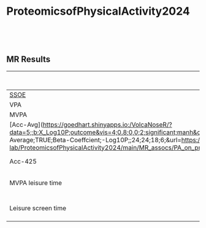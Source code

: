 # ProteomicsofPhysicalActivity2024
&nbsp;

&nbsp;

## MR Results

| PA on Proteins      | Proteins on PA      |
| ----------------    | ------------------  |
| [SSOE]()                | SSOE                |
| VPA                 | VPA                 |
| MVPA                | MVPA                |
| [Acc-Avg](https://goedhart.shinyapps.io:/VolcaNoseR/?data=5;;b;X_Log10P;outcome&vis=4;0.8;0,0;2;significant;manh&can=10;TRUE;;&layout=;;TRUE;-1.5,1.5;0,6;X;600;800&color=1;none&label=TRUE;Acceleration Average;TRUE;Beta-Coeffcient;-Log10P;;24;24;18;6;&url=https://raw.githubusercontent.com/klimentidis-lab/ProteomicsofPhysicalActivity2024/main/MR_assocs/PA_on_protein/results/MR_acc_425_on2940proteins_wald.ratio_expoflessthan5e-8_20240311.csv)             | Acc-Avg             |
| Acc-425             | Acc-425             |
| MVPA leisure time   | MVPA lesiure time   |
| Leisure screen time | Leisure screen time |
